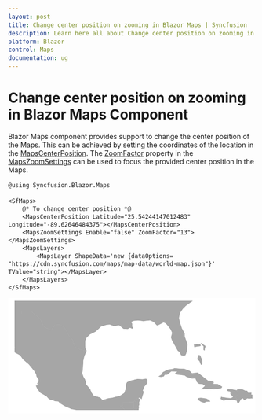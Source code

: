 ```yaml
---
layout: post
title: Change center position on zooming in Blazor Maps | Syncfusion
description: Learn here all about Change center position on zooming in Syncfusion Blazor Maps component and more.
platform: Blazor
control: Maps
documentation: ug
---
```


# Change center position on zooming in Blazor Maps Component

Blazor Maps component provides support to change the center position of the Maps. This can be achieved by setting the coordinates of the location in the [MapsCenterPosition](https://help.syncfusion.com/cr/blazor/Syncfusion.Blazor.Maps.MapsCenterPosition.html). The [ZoomFactor](https://help.syncfusion.com/cr/blazor/Syncfusion.Blazor.Maps.MapsZoomSettings.html#Syncfusion_Blazor_Maps_MapsZoomSettings_ZoomFactor) property in the [MapsZoomSettings](https://help.syncfusion.com/cr/blazor/Syncfusion.Blazor.Maps.MapsZoomSettings.html) can be used to focus the provided center position in the Maps.

```cshtml
@using Syncfusion.Blazor.Maps

<SfMaps>
    @* To change center position *@
    <MapsCenterPosition Latitude="25.54244147012483" Longitude="-89.62646484375"></MapsCenterPosition>
    <MapsZoomSettings Enable="false" ZoomFactor="13"></MapsZoomSettings>
    <MapsLayers>
        <MapsLayer ShapeData='new {dataOptions= "https://cdn.syncfusion.com/maps/map-data/world-map.json"}' TValue="string"></MapsLayer>
    </MapsLayers>
</SfMaps>
```

![Maps with zoom Factor](../images/ZoomFactor.PNG)